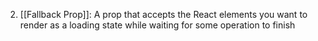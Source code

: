 2. [[Fallback Prop]]: A prop that accepts the React elements you want to render as a loading state while waiting for some operation to finish
